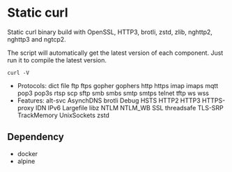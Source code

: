 # Static curl

Static curl binary build with OpenSSL, HTTP3, brotli, zstd, zlib, nghttp2, nghttp3 and ngtcp2.

The script will automatically get the latest version of each component. Just run it to compile the latest version.

`curl -V`
- Protocols: dict file ftp ftps gopher gophers http https imap imaps mqtt pop3 pop3s rtsp scp sftp smb smbs smtp smtps telnet tftp ws wss
- Features: alt-svc AsynchDNS brotli Debug HSTS HTTP2 HTTP3 HTTPS-proxy IDN IPv6 Largefile libz NTLM NTLM_WB SSL threadsafe TLS-SRP TrackMemory UnixSockets zstd

## Dependency

- docker
- alpine
